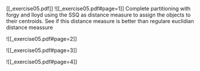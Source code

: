 [[_exercise05.pdf]]
![[_exercise05.pdf#page=1]]
Complete partitioning with forgy and lloyd using the SSQ as distance measure to assign the objects to their centroids. See if this distance measure is better than regulare euclidian distance meassure


![[_exercise05.pdf#page=2]]



![[_exercise05.pdf#page=3]]


![[_exercise05.pdf#page=4]]
